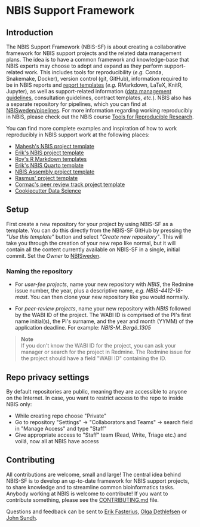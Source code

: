 # NBIS Support Framework

## Introduction

The NBIS Support Framework (NBIS-SF) is about creating a collaborative framework
for NBIS support projects and the related data management plans. The idea is to
have a common framework and knowledge-base that NBIS experts may choose to adopt
and expand as they perform support-related work. This includes tools for
reproducibility (_e.g._ Conda, Snakemake, Docker), version control (git,
GitHub), information required to be in NBIS reports and [report
templates](doc/report/) (_e.g._ RMarkdown, LaTeX, KnitR, Jupyter), as well as
support-related information ([data management guidelines](doc/data-management/),
consultation guidelines, contract templates, _etc._). NBIS also has a separate
repository for pipelines, which you can find at
[NBISweden/pipelines][nbis-pipelines]. For more information regarding working
reproducibly in NBIS, please check out the NBIS course [Tools for Reproducible
Research](https://nbisweden.github.io/workshop-reproducible-research/).

You can find more complete examples and inspiration of how to work reproducibly
in NBIS support work at the following places:

- [Mahesh's NBIS project template](https://github.com/mahesh-panchal/NBIS_project_template)
- [Erik's NBIS project template](https://github.com/fasterius/nbis-support-template)
- [Roy's R Markdown templates](https://github.com/royfrancis/minty)
- [Erik's NBIS Quarto template](https://github.com/NBISweden/nbis-templates-quarto)
- [NBIS Assembly project template](https://github.com/NBISweden/assembly-project-template)
- [Rasmus' project template](https://github.com/NBISweden/project_template)
- [Cormac's peer review track project template](https://github.com/NBISweden/CMK-NBIS-PRT-project-template)
- [Cookiecutter Data Science](http://drivendata.github.io/cookiecutter-data-science/)

## Setup

First create a new repository for your project by using NBIS-SF as a template.
You can do this directly from the NBIS-SF GitHub by pressing the _"Use this
template"_ button and select _"Create new repository"_. This will take you through
the creation of your new repo like normal, but it will contain all the content currently
available on NBIS-SF in a single, initial commit. Set the _Owner_ to
[NBISweden](https://github.com/NBISweden/).

### Naming the repository

- For _user-fee projects_, name your new repository with _NBIS_, the Redmine
  issue number, the year, plus a descriptive name, _e.g._ _NBIS-4412-18-mast_.
  You can then clone your new repository like you would normally.

- For _peer-review projects_, name your new repository with _NBIS_ followed by
  the WABI ID of the project. The WABI ID is comprised of the PI's first name
  initial(s), the PI's surname, and the year and month (YYMM) of the application
  deadline. For example: _NBIS-M_Bergö_1305_

> **Note** <br>
> If you don't know the WABI ID for the project, you can ask your manager or
> search for the project in Redmine. The Redmine issue for the project should
> have a field "WABI ID" containing the ID.

## Repo privacy settings

By default repositories are public, meaning they are accessible to anyone on the
Internet. In case, you want to restrict access to the repo to inside NBIS only:

- While creating repo choose "Private"
- Go to repository "Settings" -> "Collaborators and Teams" -> search field in
  "Manage Access" and type "Staff"
- Give appropriate access to "Staff" team (Read, Write, Triage etc.) and voilá,
  now all at NBIS have access

## Contributing

All contributions are welcome, small and large! The central idea behind NBIS-SF
is to develop an up-to-date framework for NBIS support projects, to share
knowledge and to streamline common bioinformatics tasks. Anybody working at
NBIS is welcome to contribute! If you want to contribute something, please see
the [CONTRIBUTING.md](CONTRIBUTING.md) file.

Questions and feedback can be sent to
[Erik Fasterius](mailto:erik.fasterius@nbis.se?subject=[NBIS-SF]),
[Olga Dethlefsen](mailto:olga.dethlefsen@nbis.se?subject=[NBIS-SF]) or
[John Sundh](mailto:john.sundh@nbis.se?subject=[NBIS-SF]).

[nbisweden]: https://github.com/NBISweden
[nbis-pipelines]: https://github.com/NBISweden/pipelines/
